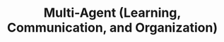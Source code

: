 ---
#preview
title: Multi-Agent (Learning, Communication, and Organization)
image: /img/portfolio/project-1/roma_high.png
category: With Reinforcement Learning and Deep Learning

#full details
details:

    - label: "$category"

description:
    enabled: 1
    content: "
        <p>I am interested in the following aspects of multi-agent systems.</p>
    "

gallery: 
    enabled: 0
    items:
        - image: /disenabled
          alt: "image"


description2:
    enabled: 1
    heading: "Organization"
    content: "
        <p>Related publications: [ROMA, ICML 2020; RODE, ICLR 2021] </p>
        <p> </p>
        <p>We developed role-based learning, where agents learn their roles to decompose a complex task.</p>
        <p> </p>
        <p>In the figure below, we show changes in roles of different agents in an episode. The role will decide the agent's behavior.</p>
    "
    button:
        label: Example Paper
        link: "https://arxiv.org/pdf/2003.08039"
        target: "_blank"

gallery2: 
    enabled: 1
    items:
        - image: /img/portfolio/project-1/roma.png
          alt: "image"
          
description3:
    enabled: 1
    heading: "Communication"
    content: "
        <p>Related publications: [NDQ, ICLR 2020; Pragmatic Reasoning Communication, NeurIPS 2020] </p>
        <p> </p>
        <p>We studied sparse, concise, but informative communication.</p>
        <p> </p>
        <p>In the following figure, two agents start at a_4 and b_3, respectively, and they want to reach g simultaneously but can only observe its own state. To finish the task, they need to communicate their location to each other.</p>
        <p> </p>
        <p>The second row shows our communication strategy. 0 means no communication. Agents learn to only send a bit when they are one step away from the goal state.</p>
    "
    button:
        label: Example Paper
        link: "https://openreview.net/forum?id=HJx-3grYDB"
        target: "_blank"

gallery3: 
    enabled: 1
    items:
        - image: /img/portfolio/project-1/comm.png
          alt: "image"
          
description4:
    enabled: 1
    heading: "Diversity"
    content: "
        <p>Related publications: [CDS, NeurIPS 2021] </p>
        <p> </p>
        <p>We find that diversity matters in multi-agent collaboration.</p>
        <p> </p>
        <p>The following figure shows that our method learns versatile strategies by encouraging diversity in the difficult Google football tasks. </p>
    "
    button:
        label: Example Paper
        link: "https://proceedings.neurips.cc/paper/2021/hash/20aee3a5f4643755a79ee5f6a73050ac-Abstract.html"
        target: "_blank"
        
gallery4: 
    enabled: 1
    items:
        - image: /img/portfolio/project-1/diverse.png
          alt: "image"
          
description5:
    enabled: 1
    heading: "Coordination"
    content: "
        <p>Related publications: [NLCG, NeurIPS 2022; SOP-CG, ICML 2022; CASEC, ICLR 2022] </p>
        <p> </p>
        <p>Coordination graphs: sparse, non-linear, and self-organized.</p>
        <p> </p>
        <p>The following figure shows how the coordination structure could be adaptive: (a) Self-organized grouping at initialization; (b) Connecting to agent with rich observation for better information sharing; (c) Concentrated collaboration structure around an enclosed adversary. </p>
    "
    button:
        label: Example Paper
        link: "https://openreview.net/forum?id=OcNoF7qA4t"
        target: "_blank"
        
gallery5: 
    enabled: 1
    items:
        - image: /img/portfolio/project-1/coordination.png
          alt: "image"

description6:
    enabled: 1
    heading: "Exploration"
    content: "
        <p>Related publications: [EDTI, ICLR 2020] </p>
        <p> </p>
        <p>We find that encourage agents' influence on each other can encourage exploration in large observation-action spaces.</p>
    "
    button:
        label: Example Paper
        link: "https://openreview.net/forum?id=BJgy96EYvr"
        target: "_blank"
        
description7:
    enabled: 1
    heading: "Cooperation"
    content: "
        <p>Related publications: [DOP, ICLR 2020] </p>
        <p> </p>
        <p>We developed a multi-agent policy gradient method with significant reduced variance.</p>
    "
    button:
        label: Example Paper
        link: "https://openreview.net/forum?id=6FqKiVAdI3Y"
        target: "_blank"
        
description8:
    enabled: 1
    heading: "Learning in Games"
    content: "
        <p>Related publications: [GA-SPP, AAMAS 2019] </p>
        <p> </p>
        <p>This paper makes
three major novelties. First, to our best knowledge, GA-SPP is the
first gradient-ascent algorithm with a finite learning rate that
provides convergence guarantee in general-sum games. Second, GA-SPP provides convergence guarantee in larger games than existing
gradient-ascent algorithms, which include m × n positive
semi-definite games, a class of 2 × n general-sum games, and 2 × 2
general-sum games. Finally, GA-SPP guarantees to converge to a Nash Equilibrium when converging in any m×n general-sum game.</p>
    "
    button:
        label: Example Paper
        link: "https://arxiv.org/abs/1903.02868"
        target: "_blank"
        
gallery8: 
    enabled: 1
    items:
        - image: /img/portfolio/project-1/convergence.png
          alt: "image"
        
description9:
    enabled: 1
    heading: "Robustness"
    content: "
        <p>Related publications: [TRAM, NeurIPS Workshop 2022] </p>
        <p> </p>
        <p>We study how to improve the robustness of multi-agent learning algorithms by attacking them during training time.</p>
    "
    button:
        label: Example Paper
        link: "https://openreview.net/forum?id=cZSNk8veQW7"
        target: "_blank"
        
description10:
    enabled: 1
    heading: "Transfer"
    content: "
        <p>Related publications: [MATTAR, NeurIPS Workshop 2022] </p>
        <p> </p>
        <p>How to transfer the policy learned by one multi-agent team to another?.</p>
    "
    button:
        label: Example Paper
        link: "https://openreview.net/forum?id=5pWNx-LZ8D"
        target: "_blank"
        

---